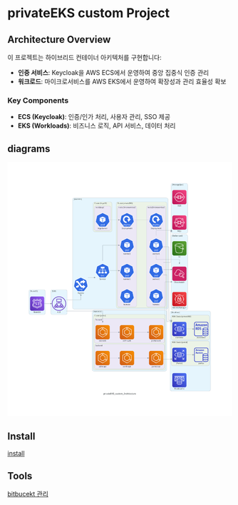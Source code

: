 # privateEKS custom Project

## Architecture Overview

이 프로젝트는 하이브리드 컨테이너 아키텍처를 구현합니다:

- **인증 서비스**: Keycloak을 AWS ECS에서 운영하여 중앙 집중식 인증 관리
- **워크로드**: 마이크로서비스를 AWS EKS에서 운영하여 확장성과 관리 효율성 확보

### Key Components

- **ECS (Keycloak)**: 인증/인가 처리, 사용자 관리, SSO 제공
- **EKS (Workloads)**: 비즈니스 로직, API 서비스, 데이터 처리

## diagrams

![1](diagrams/privateeks_custom_architecture.png)

## Install

[install](./install.md)

## Tools

[bitbucekt 관리](scripts/bitbucket.md)
